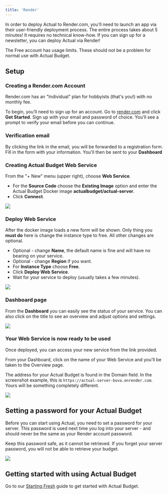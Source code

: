 ```yaml
---
title: 'Render'
---
```


In order to deploy Actual to Render.com, you’ll need to launch an app via their user-friendly deployment process. The entire process takes about 5 minutes!
It requires no technical know-how. If you can sign up for a newsletter, you can deploy Actual via Render!

The Free account has usage limits. These should not be a problem for normal use with Actual Budget.

## Setup

### Creating a Render.com Account

Render.com has an "Individual" plan for hobbyists (that's you!) with no monthly fee.

To begin, you’ll need to sign up for an account. Go to [render.com](https://render.com/) and click **Get Started**. Sign up with your email and
password of choice. You'll see a prompt to verify your email before you can continue.

### Verification email

By clicking the link in the email, you will be forwarded to a registration form. Fill in the form with your information.
You'll then be sent to your **Dashboard**

### Creating Actual Budget Web Service

From the "+ New" menu (upper right), choose **Web Service**.

- For the **Source Code** choose the **Existing Image** option and enter the Actual Budget Docker image **actualbudget/actual-server**.
- Click **Connect**.

![](/img/render/web-service-connect.png)

### Deploy Web Service

After the docker image loads a new form will be shown. Only thing you **must do** here is change the instance type to free. All other changes are optional.

- Optional - change **Name**, the default name is fine and will have no bearing on your service.
- Optional - change **Region** if you want.
- For **Instance Type** choose **Free**.
- Click **Deploy Web Service**.
- Wait for your service to deploy (usually takes a few minutes).

![](/img/render/web-service-form.png)

### Dashboard page

From the **Dashboard** you can easily see the status of your service. You can also click on the title to see an overview and adjust options and settings.

![](/img/render/web-service-deploying.png)

### Your Web Service is now ready to be used

Once deployed, you can access your new service from the link provided.

From your Dashboard, click on the name of your Web Service and you'll be taken to the Overview page. 

The address for your Actual Budget is found in the Domain field. In the screenshot example, this is
`https://actual-server-bova.onrender.com`. Yours will be something completely different.

![](/img/render/web-service-overview.png)

## Setting a password for your Actual Budget

Before you can start using Actual, you need to set a password for your server. This password is used 
next time you log into your server - and should never be the same as your Render account password.

Keep this password safe, as it cannot be retrieved. If you forget your server password, you will not 
be able to retrieve your budget.


![](/img/a-tour-of-actual/server-connecting-first-time.png)


## Getting started with using Actual Budget

Go to our [Starting Fresh](/docs/getting-started/starting-fresh) guide to get started with 
Actual Budget.

